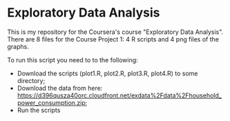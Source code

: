 Exploratory Data Analysis
=========================

This is my repository for the Coursera's course "Exploratory Data Analysis". There are 8 files for the Course Project 1: 4 R scripts and 4 png files of the graphs.

To run this script you need to to the following:
* Download the scripts (plot1.R, plot2.R, plot3.R, plot4.R) to some directory;
* Download the data from here: https://d396qusza40orc.cloudfront.net/exdata%2Fdata%2Fhousehold_power_consumption.zip;
* Run the scripts
